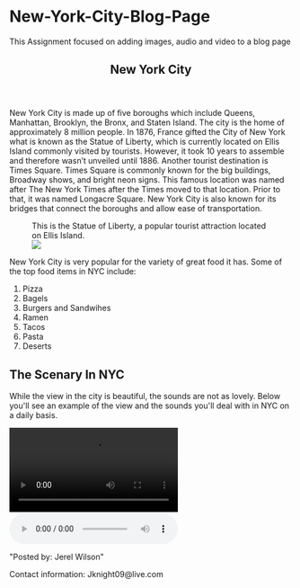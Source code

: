 # New-York-City-Blog-Page
This Assignment focused on adding images, audio and video to a blog page
<!DOCTYPE html>
<html>
  <head>
    <link rel="stylesheet" href="style.css">
  </head>
  <body>  
     <nav>
       <header>
         <h1>New York City</h1>
       </header>
       <main>
         <section id="blog">
           <article>
             <p>New York City is made up of five boroughs which include Queens, Manhattan, Brooklyn, the Bronx, and Staten Island. The city is the home of approximately 8 million people. In 1876, France gifted the City of New York what is known as the Statue of Liberty, which is currently located on Ellis Island commonly visited by tourists. However, it took 10 years to assemble and therefore wasn’t unveiled until 1886. Another tourist destination is Times Square. Times Square is commonly known for the big buildings, Broadway shows, and bright neon signs. This famous location was named after The New York Times after the Times moved to that location. Prior to that, it was named Longacre Square. New York City is also known for its bridges that connect the boroughs and allow ease of transportation.</p>
           </article>
         </section>
         <figure>
           <figcaption>This is the Statue of Liberty, a popular tourist attraction located on Ellis Island.</figcaption>
           <img src="https://content.codecademy.com/courses/Semantic%20HTML/statue-of-liberty.jpeg">
         </figure>
         <aside>
           <p>New York City is very popular for the variety of great food it has. Some of the top food items in NYC include:</p>
           <ol>
             <li>Pizza</li>
             <li>Bagels</li>
             <li>Burgers and Sandwihes</li>
             <li>Ramen</li>
             <li>Tacos</li>
             <li>Pasta</li>
             <li>Deserts</li>
           </ol>
         </aside>
         <section id="media">
           <article>
           <h2>The Scenary In NYC</h2>
           <p>While the view in the city is beautiful, the sounds are not as lovely. Below you'll see an example of the view and the sounds you'll deal with in NYC on a daily basis.</p>
           </article>
            <video src="https://content.codecademy.com/courses/Semantic%20HTML/nyc-skyline-timelapse.mp4" controls></video>
            <embed video src="https://content.codecademy.com/courses/Semantic%20HTML/nyc-skyline.jpeg" controls>
            <audio src="https://content.codecademy.com/courses/Semantic%20HTML/nyc-sounds.mov" controls></audio>
         </section>
       </main>
      </nav>     
  </body>
  <footer id="about">
    <main>
      <p>"Posted by: Jerel Wilson"</p>
      <p>Contact information: Jknight09@live.com</p>
    </main>
  </footer>
</html>
